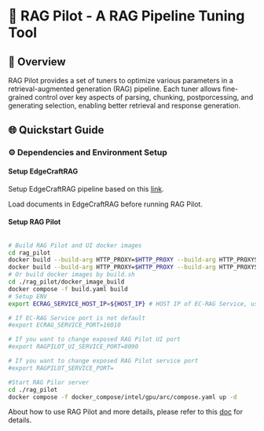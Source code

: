 # 🚀 RAG Pilot - A RAG Pipeline Tuning Tool

## 📖 Overview

RAG Pilot provides a set of tuners to optimize various parameters in a retrieval-augmented generation (RAG) pipeline. Each tuner allows fine-grained control over key aspects of parsing, chunking, postporcessing, and generating selection, enabling better retrieval and response generation.

## 🌐 Quickstart Guide

### ⚙️ Dependencies and Environment Setup

#### Setup EdgeCraftRAG

Setup EdgeCraftRAG pipeline based on this [link](https://github.com/opea-project/GenAIExamples/tree/main/EdgeCraftRAG).

Load documents in EdgeCraftRAG before running RAG Pilot.

#### Setup RAG Pilot

```bash

# Build RAG Pilot and UI docker images
cd rag_pilot
docker build --build-arg HTTP_PROXY=$HTTP_PROXY --build-arg HTTP_PROXYS=$HTTP_PROXYS --build-arg NO_PROXY=$NO_PROXY -t opea/ragpilot:latest -f ./Dockerfile .
docker build --build-arg HTTP_PROXY=$HTTP_PROXY --build-arg HTTP_PROXYS=$HTTP_PROXYS --build-arg NO_PROXY=$NO_PROXY -t opea/ragpilot-ui:latest -f ./ui/Dockerfile.ui .
# Or build docker images by build.sh
cd ./rag_pilot/docker_image_build
docker compose -f build.yaml build
# Setup ENV
export ECRAG_SERVICE_HOST_IP=${HOST_IP} # HOST IP of EC-RAG Service, usually current host ip

# If EC-RAG Service port is not default
#export ECRAG_SERVICE_PORT=16010

# If you want to change exposed RAG Pilot UI port
#export RAGPILOT_UI_SERVICE_PORT=8090

# If you want to change exposed RAG Pilot service port
#export RAGPILOT_SERVICE_PORT=

#Start RAG Pilor server
cd ./rag_pilot
docker compose -f docker_compose/intel/gpu/arc/compose.yaml up -d
```


About how to use RAG Pilot and more details, please refer to this [doc](./rag_pilot/README.md) for details.
